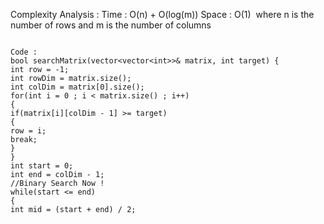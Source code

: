 Complexity Analysis :
Time : O(n) + O(log(m))
Space : O(1)
​
where n is the number of rows and m is the number of columns
```
​
Code :
bool searchMatrix(vector<vector<int>>& matrix, int target) {
int row = -1;
int rowDim = matrix.size();
int colDim = matrix[0].size();
for(int i = 0 ; i < matrix.size() ; i++)
{
if(matrix[i][colDim - 1] >= target)
{
row = i;
break;
}
}
int start = 0;
int end = colDim - 1;
//Binary Search Now !
while(start <= end)
{
int mid = (start + end) / 2;